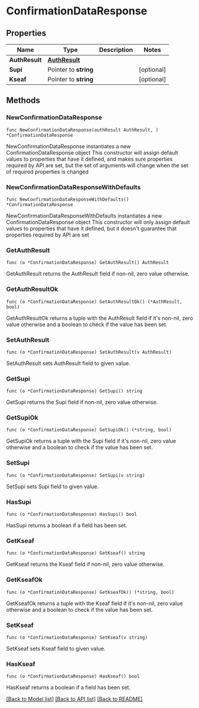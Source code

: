 # ConfirmationDataResponse

## Properties

Name | Type | Description | Notes
------------ | ------------- | ------------- | -------------
**AuthResult** | [**AuthResult**](AuthResult.md) |  | 
**Supi** | Pointer to **string** |  | [optional] 
**Kseaf** | Pointer to **string** |  | [optional] 

## Methods

### NewConfirmationDataResponse

`func NewConfirmationDataResponse(authResult AuthResult, ) *ConfirmationDataResponse`

NewConfirmationDataResponse instantiates a new ConfirmationDataResponse object
This constructor will assign default values to properties that have it defined,
and makes sure properties required by API are set, but the set of arguments
will change when the set of required properties is changed

### NewConfirmationDataResponseWithDefaults

`func NewConfirmationDataResponseWithDefaults() *ConfirmationDataResponse`

NewConfirmationDataResponseWithDefaults instantiates a new ConfirmationDataResponse object
This constructor will only assign default values to properties that have it defined,
but it doesn't guarantee that properties required by API are set

### GetAuthResult

`func (o *ConfirmationDataResponse) GetAuthResult() AuthResult`

GetAuthResult returns the AuthResult field if non-nil, zero value otherwise.

### GetAuthResultOk

`func (o *ConfirmationDataResponse) GetAuthResultOk() (*AuthResult, bool)`

GetAuthResultOk returns a tuple with the AuthResult field if it's non-nil, zero value otherwise
and a boolean to check if the value has been set.

### SetAuthResult

`func (o *ConfirmationDataResponse) SetAuthResult(v AuthResult)`

SetAuthResult sets AuthResult field to given value.


### GetSupi

`func (o *ConfirmationDataResponse) GetSupi() string`

GetSupi returns the Supi field if non-nil, zero value otherwise.

### GetSupiOk

`func (o *ConfirmationDataResponse) GetSupiOk() (*string, bool)`

GetSupiOk returns a tuple with the Supi field if it's non-nil, zero value otherwise
and a boolean to check if the value has been set.

### SetSupi

`func (o *ConfirmationDataResponse) SetSupi(v string)`

SetSupi sets Supi field to given value.

### HasSupi

`func (o *ConfirmationDataResponse) HasSupi() bool`

HasSupi returns a boolean if a field has been set.

### GetKseaf

`func (o *ConfirmationDataResponse) GetKseaf() string`

GetKseaf returns the Kseaf field if non-nil, zero value otherwise.

### GetKseafOk

`func (o *ConfirmationDataResponse) GetKseafOk() (*string, bool)`

GetKseafOk returns a tuple with the Kseaf field if it's non-nil, zero value otherwise
and a boolean to check if the value has been set.

### SetKseaf

`func (o *ConfirmationDataResponse) SetKseaf(v string)`

SetKseaf sets Kseaf field to given value.

### HasKseaf

`func (o *ConfirmationDataResponse) HasKseaf() bool`

HasKseaf returns a boolean if a field has been set.


[[Back to Model list]](../README.md#documentation-for-models) [[Back to API list]](../README.md#documentation-for-api-endpoints) [[Back to README]](../README.md)


